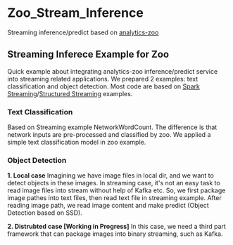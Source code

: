 # Zoo_Stream_Inference
Streaming inference/predict based on [analytics-zoo](https://github.com/intel-analytics/analytics-zoo)

## Streaming Inferece Example for Zoo
Quick example about integrating analytics-zoo inference/predict service into streaming related applications. We prepared 2 examples: text classification and object detection. Most code are based on [Spark Streaming](https://spark.apache.org/docs/2.2.0/streaming-programming-guide.html)/[Structured Streaming](https://spark.apache.org/docs/latest/structured-streaming-programming-guide.html) examples.

### Text Classification
Based on Streaming example NetworkWordCount. The difference is that network inputs are pre-processed and classified by zoo. We applied a simple text classification model in zoo example.


### Object Detection
**1. Local case**
Imagining we have image files in local dir, and we want to detect objects in these images. In streaming case, it's not an easy task to read image files into stream without help of Kafka etc. So, we first package image pathes into text files, then read text file in streaming example. After reading image path, we read image content and make predict (Object Detection based on SSD).

**2. Distrubted case [Working in Progress]**
In this case, we need a third part framework that can package images into binary streaming, such as Kafka.

